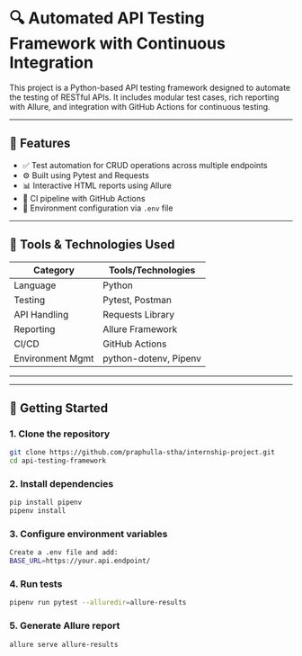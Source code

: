 # 🔍 Automated API Testing Framework with Continuous Integration

This project is a Python-based API testing framework designed to automate the testing of RESTful APIs. It includes modular test cases, rich reporting with Allure, and integration with GitHub Actions for continuous testing.

---

## 📌 Features

- ✅ Test automation for CRUD operations across multiple endpoints
- ⚙️ Built using Pytest and Requests
- 📊 Interactive HTML reports using Allure
- 🔁 CI pipeline with GitHub Actions
- 🔐 Environment configuration via `.env` file

---

## 🧰 Tools & Technologies Used

| Category        | Tools/Technologies |
|----------------|--------------------|
| Language        | Python             |
| Testing         | Pytest, Postman    |
| API Handling    | Requests Library   |
| Reporting       | Allure Framework   |
| CI/CD           | GitHub Actions     |
| Environment Mgmt| python-dotenv, Pipenv |


---


---

## 🚀 Getting Started

### 1. Clone the repository
```bash
git clone https://github.com/praphulla-stha/internship-project.git
cd api-testing-framework
```
### 2. Install dependencies
```bash
pip install pipenv
pipenv install
```

### 3. Configure environment variables
```bash
Create a .env file and add:
BASE_URL=https://your.api.endpoint/
```
### 4. Run tests
```bash
pipenv run pytest --alluredir=allure-results
```

### 5. Generate Allure report
```bash
allure serve allure-results
```

